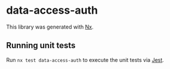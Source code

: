 # data-access-auth

This library was generated with [Nx](https://nx.dev).

## Running unit tests

Run `nx test data-access-auth` to execute the unit tests via [Jest](https://jestjs.io).
